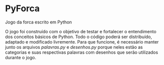 # PyForca
Jogo da forca escrito em Python

O jogo foi construído com o objetivo de testar e fortalecer o entendimento dos conceitos básicos de Python.
Todo o código poderá ser distribuído, adaptado e modificado livremente.
Para que funcione, é necessário manter junto os arquivos *palavras.py* e *desenhos.py* porque neles estão as categorias e suas respectivas palavras com desenhos que serão utilizados durante o jogo.
